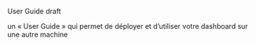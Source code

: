 User Guide draft

un « User Guide » qui permet de déployer et d’utiliser votre dashboard sur une autre machine 
